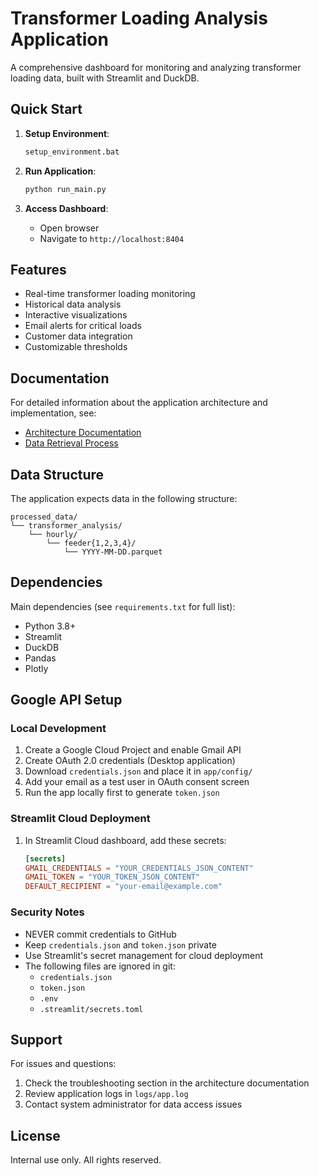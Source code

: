 # Transformer Loading Analysis Application

A comprehensive dashboard for monitoring and analyzing transformer loading data, built with Streamlit and DuckDB.

## Quick Start

1. **Setup Environment**:
   ```bash
   setup_environment.bat
   ```

2. **Run Application**:
   ```bash
   python run_main.py
   ```

3. **Access Dashboard**:
   - Open browser
   - Navigate to `http://localhost:8404`

## Features

- Real-time transformer loading monitoring
- Historical data analysis
- Interactive visualizations
- Email alerts for critical loads
- Customer data integration
- Customizable thresholds

## Documentation

For detailed information about the application architecture and implementation, see:
- [Architecture Documentation](modularized_app4_arch.md)
- [Data Retrieval Process](data_retrieval_process.md)

## Data Structure

The application expects data in the following structure:
```
processed_data/
└── transformer_analysis/
    └── hourly/
        └── feeder{1,2,3,4}/
            └── YYYY-MM-DD.parquet
```

## Dependencies

Main dependencies (see `requirements.txt` for full list):
- Python 3.8+
- Streamlit
- DuckDB
- Pandas
- Plotly

## Google API Setup

### Local Development
1. Create a Google Cloud Project and enable Gmail API
2. Create OAuth 2.0 credentials (Desktop application)
3. Download `credentials.json` and place it in `app/config/`
4. Add your email as a test user in OAuth consent screen
5. Run the app locally first to generate `token.json`

### Streamlit Cloud Deployment
1. In Streamlit Cloud dashboard, add these secrets:
   ```toml
   [secrets]
   GMAIL_CREDENTIALS = "YOUR_CREDENTIALS_JSON_CONTENT"
   GMAIL_TOKEN = "YOUR_TOKEN_JSON_CONTENT"
   DEFAULT_RECIPIENT = "your-email@example.com"
   ```

### Security Notes
- NEVER commit credentials to GitHub
- Keep `credentials.json` and `token.json` private
- Use Streamlit's secret management for cloud deployment
- The following files are ignored in git:
  * `credentials.json`
  * `token.json`
  * `.env`
  * `.streamlit/secrets.toml`

## Support

For issues and questions:
1. Check the troubleshooting section in the architecture documentation
2. Review application logs in `logs/app.log`
3. Contact system administrator for data access issues

## License

Internal use only. All rights reserved.
